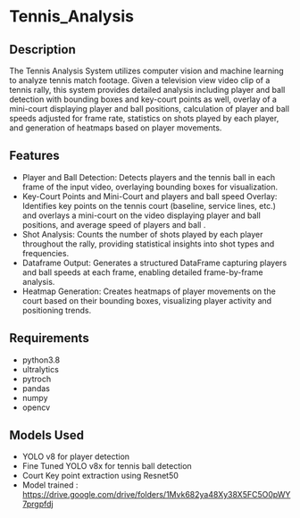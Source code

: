 # Tennis_Analysis

## Description
The Tennis Analysis System utilizes computer vision and machine learning to analyze tennis match footage. Given a television view video clip of a tennis rally, this system provides detailed analysis including player and ball detection with bounding boxes and key-court points as well, overlay of a mini-court displaying player and ball positions, calculation of player and ball speeds adjusted for frame rate, statistics on shots played by each player, and generation of heatmaps based on player movements.

## Features
- Player and Ball Detection: Detects players and the tennis ball in each frame of the input video, overlaying bounding boxes for visualization.
- Key-Court Points and Mini-Court and players and ball speed Overlay: Identifies key points on the tennis court (baseline, service lines, etc.) and overlays a 
  mini-court on the video displaying player and ball positions, and average speed of players and ball .
- Shot Analysis: Counts the number of shots played by each player throughout the rally, providing statistical insights into shot types and frequencies.
- Dataframe Output: Generates a structured DataFrame capturing players and ball speeds at each frame, enabling detailed frame-by-frame analysis.
- Heatmap Generation: Creates heatmaps of player movements on the court based on their bounding boxes, visualizing player activity and positioning trends.
  
##  Requirements
- python3.8
- ultralytics
- pytroch
- pandas
- numpy
- opencv

## Models Used
- YOLO v8 for player detection
- Fine Tuned YOLO v8x for tennis ball detection
- Court Key point extraction using Resnet50
- Model trained : https://drive.google.com/drive/folders/1Mvk682ya48Xy38X5FC5O0pWY7prgpfdj


